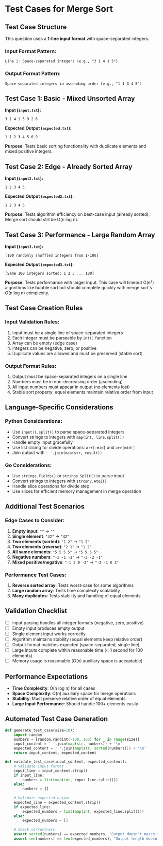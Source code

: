 # Test Cases for Merge Sort

## Test Case Structure
This question uses a **1-line input format** with space-separated integers.

### Input Format Pattern:
```
Line 1: Space-separated integers (e.g., "3 1 4 1 5")
```

### Output Format Pattern:
```
Space-separated integers in ascending order (e.g., "1 1 3 4 5")
```

## Test Case 1: Basic - Mixed Unsorted Array
**Input (`input.txt`):**
```
3 1 4 1 5 9 2 6
```
**Expected Output (`expected.txt`):**
```
1 1 2 3 4 5 6 9
```
**Purpose**: Tests basic sorting functionality with duplicate elements and mixed positive integers.

## Test Case 2: Edge - Already Sorted Array
**Input (`input2.txt`):**
```
1 2 3 4 5
```
**Expected Output (`expected2.txt`):**
```
1 2 3 4 5
```
**Purpose**: Tests algorithm efficiency on best-case input (already sorted). Merge sort should still be O(n log n).

## Test Case 3: Performance - Large Random Array
**Input (`input3.txt`):**
```
[100 randomly shuffled integers from 1-100]
```
**Expected Output (`expected3.txt`):**
```
[Same 100 integers sorted: 1 2 3 ... 100]
```
**Purpose**: Tests performance with larger input. This case will timeout O(n²) algorithms like bubble sort but should complete quickly with merge sort's O(n log n) complexity.

## Test Case Creation Rules

### Input Validation Rules:
1. Input must be a single line of space-separated integers
2. Each integer must be parseable by `int()` function
3. Array can be empty (edge case)
4. Integers can be negative, zero, or positive
5. Duplicate values are allowed and must be preserved (stable sort)

### Output Format Rules:
1. Output must be space-separated integers on a single line
2. Numbers must be in non-decreasing order (ascending)
3. All input numbers must appear in output (no elements lost)
4. Stable sort property: equal elements maintain relative order from input

## Language-Specific Considerations

### Python Considerations:
- Use `input().split()` to parse space-separated integers
- Convert strings to integers with `map(int, line.split())`
- Handle empty input gracefully
- Use list slicing for divide operations: `arr[:mid]` and `arr[mid:]`
- Join output with `' '.join(map(str, result))`

### Go Considerations:
- Use `strings.Fields()` or `strings.Split()` to parse input
- Convert strings to integers with `strconv.Atoi()`
- Handle slice operations for divide step
- Use slices for efficient memory management in merge operation

## Additional Test Scenarios

### Edge Cases to Consider:
1. **Empty input**: `""` → `""`
2. **Single element**: `"42"` → `"42"`
3. **Two elements (sorted)**: `"1 2"` → `"1 2"`
4. **Two elements (reverse)**: `"2 1"` → `"1 2"`
5. **All same elements**: `"5 5 5 5"` → `"5 5 5 5"`
6. **Negative numbers**: `"-3 -1 -2"` → `"-3 -2 -1"`
7. **Mixed positive/negative**: `"-1 3 0 -2"` → `"-2 -1 0 3"`

### Performance Test Cases:
1. **Reverse sorted array**: Tests worst-case for some algorithms
2. **Large random array**: Tests time complexity scalability
3. **Many duplicates**: Tests stability and handling of equal elements

## Validation Checklist
- [ ] Input parsing handles all integer formats (negative, zero, positive)
- [ ] Empty input produces empty output
- [ ] Single element input works correctly  
- [ ] Algorithm maintains stability (equal elements keep relative order)
- [ ] Output format matches expected (space-separated, single line)
- [ ] Large inputs complete within reasonable time (< 1 second for 100 elements)
- [ ] Memory usage is reasonable (O(n) auxiliary space is acceptable)

## Performance Expectations
- **Time Complexity**: O(n log n) for all cases
- **Space Complexity**: O(n) auxiliary space for merge operations
- **Stability**: Must preserve relative order of equal elements
- **Large Input Performance**: Should handle 100+ elements easily

## Automated Test Case Generation
```python
def generate_test_case(size=10):
    import random
    numbers = [random.randint(-100, 100) for _ in range(size)]
    input_content = ' '.join(map(str, numbers)) + '\n'
    expected_content = ' '.join(map(str, sorted(numbers))) + '\n'
    return input_content, expected_content

def validate_test_case(input_content, expected_content):
    # Validate input format
    input_line = input_content.strip()
    if input_line:
        numbers = list(map(int, input_line.split()))
    else:
        numbers = []
    
    # Validate expected output
    expected_line = expected_content.strip()
    if expected_line:
        expected_numbers = list(map(int, expected_line.split()))
    else:
        expected_numbers = []
    
    # Check correctness
    assert sorted(numbers) == expected_numbers, "Output doesn't match sorted input"
    assert len(numbers) == len(expected_numbers), "Output length doesn't match input"
```
